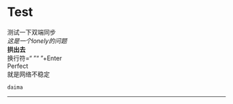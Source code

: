 # Test  
测试一下双端同步  
*这是一个lonely的问题*  
**拱出去**  
换行符=“ ”“ ”+Enter  
Perfect  
就是网络不稳定  
```
daima    
```   
---
